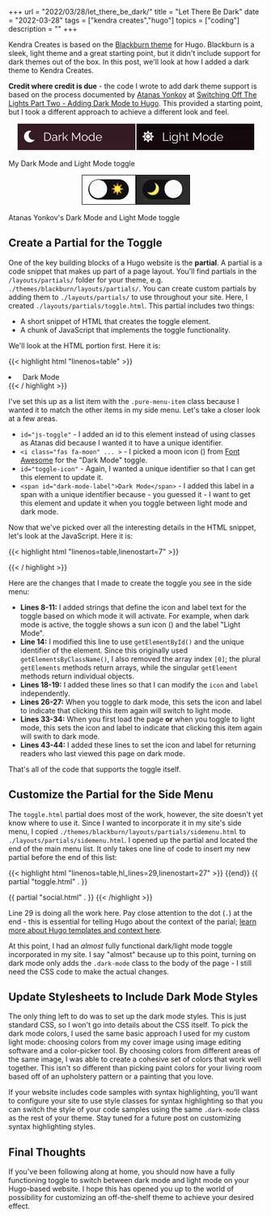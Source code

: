 +++
url = "2022/03/28/let_there_be_dark/"
title = "Let There Be Dark"
date = "2022-03-28"
tags = ["kendra creates","hugo"]
topics = ["coding"]
description = ""
+++

Kendra Creates is based on the [Blackburn theme](https://themes.gohugo.io/themes/blackburn/) for Hugo. Blackburn is a sleek, light theme and a great starting point, but it didn't include support for dark themes out of the box. In this post, we'll look at how I added a dark theme to Kendra Creates.

**Credit where credit is due** - the code I wrote to add dark theme support is based on the process documented by [Atanas Yonkov](https://github.com/yonkov) at [Switching Off The Lights Part Two - Adding Dark Mode to Hugo](https://yonkov.github.io/post/add-dark-mode-toggle-to-hugo/). This provided a starting point, but I took a different approach to achieve a different look and feel.

<p style="text-align:center;"><img src="/img/dark-mode-toggle.png" alt="My Dark Mode button, in light mode" style="border:1px solid #fff;width:auto;margin-left:inherit;"/><img src="/img/light-mode-toggle.png" alt="My Light Mode button, in dark mode" style="border: 1px solid #fff;width:auto;margin-left:inherit;"/></p>
<p class="caption">My Dark Mode and Light Mode toggle</p>

<p style="text-align:center;"><img src="/img/ay-dark-mode-toggle.png" alt="Atanas Yonkov's Dark Mode button, in light mode" style="border:1px solid #000;width:auto;margin-left:inherit;"/><img src="/img/ay-light-mode-toggle.png" alt="Atanas Yonkov's Light Mode button, in dark mode" style="border:1px solid #000;width:auto;margin-left:inherit;"/></p>
<p class="caption">Atanas Yonkov's Dark Mode and Light Mode toggle</p>

## Create a Partial for the Toggle

One of the key building blocks of a Hugo website is the **partial**. A partial is a code snippet that makes up part of a page layout. You'll find partials in the `/layouts/partials/` folder for your theme, e.g. `./themes/blackburn/layouts/partials/`. You can create custom partials by adding them to `./layouts/partials/` to use throughout your site. Here, I created `./layouts/partials/toggle.html`. This partial includes two things:

- A short snippet of HTML that creates the toggle element.
- A chunk of JavaScript that implements the toggle functionality.

We'll look at the HTML portion first. Here it is:

{{< highlight html "linenos=table" >}}
<li class="pure-menu-item" id="js-toggle">
    <a class="pure-menu-link">
        <i class="fas fa-adjust" id="toggle-icon"></i>&nbsp;
        <span id="dark-mode-label">Dark Mode</span>
    </a>
</li>
{{< / highlight >}}

I've set this up as a list item with the `.pure-menu-item` class because I wanted it to match the other items in my side menu. Let's take a closer look at a few areas.

- `id="js-toggle"` - I added an id to this element instead of using classes as Atanas did because I wanted it to have a unique identifier.
- `<i class="fas fa-moon" ... >` - I picked a moon icon (<i class="fas fa-moon"></i>) from [Font Awesome](https://fontawesome.com/) for the "Dark Mode" toggle.
- `id="toggle-icon"` - Again, I wanted a unique identifier so that I can get this element to update it.
- `<span id="dark-mode-label">Dark Mode</span>` - I added this label in a span with a unique identifier because - you guessed it - I want to get this element and update it when you toggle between light mode and dark mode.

Now that we've picked over all the interesting details in the HTML snippet, let's look at the JavaScript. Here it is:

{{< highlight html "linenos=table,linenostart=7" >}}
<script>
var lightModeIcon = "fas fa-sun";
var darkModeIcon = "fas fa-moon";
var lightModeLabel = "Light Mode";
var darkModeLabel = "Dark Mode";

var body = document.body;
var switcher = document.getElementById('js-toggle');

//Click on dark mode icon. Add dark mode classes and wrappers. Store user preference through sessions
switcher.addEventListener("click", function() {
    var icon = document.getElementById('toggle-icon');
    var label = document.getElementById('dark-mode-label');
    this.classList.toggle('js-toggle--checked');
	//If dark mode is selected
	if (this.classList.contains('js-toggle--checked')) {
	    body.classList.add('dark-mode');
	    //Save user preference in storage
	    localStorage.setItem('darkMode', 'true');
	    label.innerHTML = lightModeLabel;
	    icon.className = lightModeIcon;
	} else {
	    body.classList.remove('dark-mode');
	    setTimeout(function() {
	        localStorage.removeItem('darkMode');
	    }, 100);
	    label.innerHTML = darkModeLabel;
	    icon.className = darkModeIcon;
	}
    })

    //Check Storage. Keep user preference on page reload
    if (localStorage.getItem('darkMode')) {
	//body.classList.add('dark-mode');
    switcher.classList.add('js-toggle--checked');
    body.classList.add('dark-mode');
    label.innerHTML = lightModeLabel;
    icon.className = lightModeIcon;
}
</script>
{{< / highlight >}}

Here are the changes that I made to create the toggle you see in the side menu:

- **Lines 8-11:** I added strings that define the icon and label text for the toggle based on which mode it will activate. For example, when dark mode is active, the toggle shows a sun icon (<i class="fas fa-sun"></i>) and the label "Light Mode".
- **Line 14:** I modified this line to use `getElementById()` and the unique identifier of the element. Since this originally used `getElementsByClassName()`, I also removed the array index `[0]`; the plural `getElements` methods return arrays, while the singular `getElement` methods return individual objects.
- **Lines 18-19:** I added these lines so that I can modify the `icon` and `label` independently.
- **Lines 26-27:** When you toggle to dark mode, this sets the icon and label to indicate that clicking this item again will switch to light mode.
- **Lines 33-34:** When you first load the page **or** when you toggle to light mode, this sets the icon and label to indicate that clicking this item again will swith to dark mode.
- **Lines 43-44:** I added these lines to set the icon and label for returning readers who last viewed this page on dark mode.

That's all of the code that supports the toggle itself.

## Customize the Partial for the Side Menu

The `toggle.html` partial does most of the work, however, the site doesn't yet know where to use it. Since I wanted to incorporate it in my site's side menu, I copied `./themes/blackburn/layouts/partials/sidemenu.html` to `./layouts/partials/sidemenu.html`. I opened up the partial and located the end of the main menu list. It only takes one line of code to insert my new partial before the end of this list:

{{< highlight html "linenos=table,hl_lines=29,linenostart=27"  >}}
        </li>
      {{end}}
  {{ partial "toggle.html" . }}
    </ul>
  </div>

  {{ partial "social.html" . }}
{{< /highlight >}}

Line 29 is doing all the work here. Pay close attention to the dot (`.`) at the end - this is essential for telling Hugo about the context of the parial; [learn more about Hugo templates and context here](https://gohugo.io/templates/introduction/).

At this point, I had an _almost_ fully functional dark/light mode toggle incorporated in my site. I say "almost" because up to this point, turning on dark mode only adds the `.dark-mode` class to the body of the page - I still need the CSS code to make the actual changes.

## Update Stylesheets to Include Dark Mode Styles

The only thing left to do was to set up the dark mode styles. This is just standard CSS, so I won't go into details about the CSS itself. To pick the dark mode colors, I used the same basic approach I used for my custom light mode: choosing colors from my cover image using image editing software and a color-picker tool. By choosing colors from different areas of the same image, I was able to create a cohesive set of colors that work well together. This isn't so different than picking paint colors for your living room based off of an upholstery pattern or a painting that you love.

If your website includes code samples with syntax highlighting, you'll want to configure your site to use style classes for syntax highlighting so that you can switch the style of your code samples using the same `.dark-mode` class as the rest of your theme. Stay tuned for a future post on customizing syntax highlighting styles.

## Final Thoughts

If you've been following along at home, you should now have a fully functioning toggle to switch between dark mode and light mode on your Hugo-based website. I hope this has opened you up to the world of possibility for customizing an off-the-shelf theme to achieve your desired effect.
